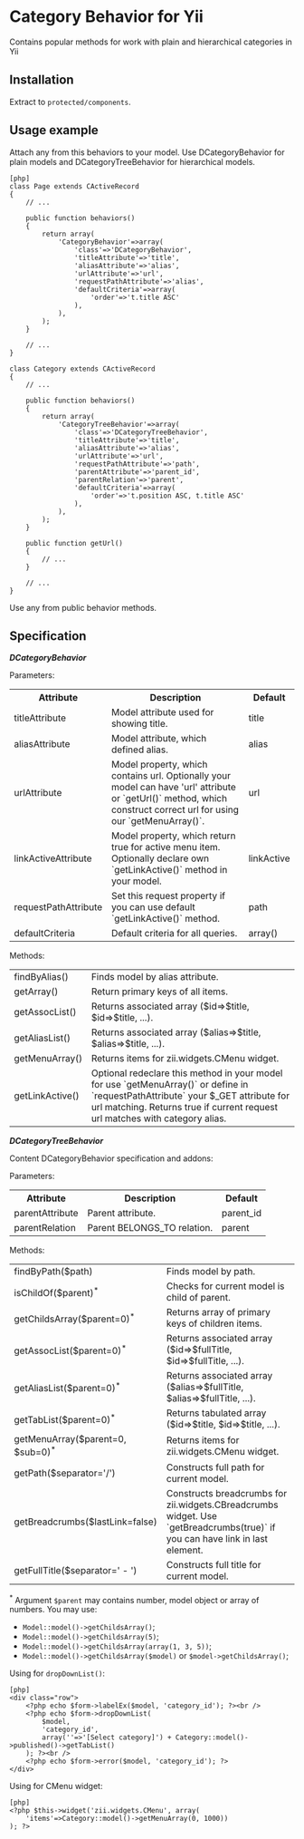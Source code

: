 ﻿Category Behavior for Yii
==========================
Contains popular methods for work with plain and hierarchical categories in Yii

Installation
------------

Extract to `protected/components`.

Usage example
-------------

Attach any from this behaviors to your model. Use DCategoryBehavior for plain models and DCategoryTreeBehavior for hierarchical models.
~~~
[php]
class Page extends CActiveRecord
{
    // ...
    
    public function behaviors()
    {
        return array(
            'CategoryBehavior'=>array(
                'class'=>'DCategoryBehavior',
                'titleAttribute'=>'title',
                'aliasAttribute'=>'alias',
                'urlAttribute'=>'url',
                'requestPathAttribute'=>'alias',
                'defaultCriteria'=>array(
                    'order'=>'t.title ASC'
                ),
            ),
        );
    }
    
    // ...
}

class Category extends CActiveRecord
{
    // ...
    
    public function behaviors()
    {
        return array(
            'CategoryTreeBehavior'=>array(
                'class'=>'DCategoryTreeBehavior',
                'titleAttribute'=>'title',
                'aliasAttribute'=>'alias',
                'urlAttribute'=>'url',
                'requestPathAttribute'=>'path',
                'parentAttribute'=>'parent_id',
                'parentRelation'=>'parent',
                'defaultCriteria'=>array(
                    'order'=>'t.position ASC, t.title ASC'
                ),
            ),
        );
    }
    
    public function getUrl()
    {
        // ...
    }    
    
    // ...
}
~~~

Use any from public behavior methods.

Specification
-------------

***DCategoryBehavior***

Parameters:

<table>
    <tr>
        <th>Attribute</th>
        <th>Description</th>
        <th>Default</th>
    </tr>
    <tr>
        <td>titleAttribute</td>
        <td>Model attribute used for showing title.</td>
        <td>title</td>
    </tr>
    <tr>
        <td>aliasAttribute</td>
        <td>Model attribute, which defined alias.</td>
        <td>alias</td>
    </tr>
    <tr>
        <td>urlAttribute</td>
        <td>Model property, which contains url. Optionally your model can have 'url' attribute or `getUrl()` method, which construct correct url for using our `getMenuArray()`.</td>
        <td>url</td>
    </tr>
    <tr>
        <td>linkActiveAttribute</td>
        <td>Model property, which return true for active menu item. Optionally declare own `getLinkActive()` method in your model.</td>
        <td>linkActive</td>
    </tr>
    <tr>
        <td>requestPathAttribute</td>
        <td>Set this request property if you can use default `getLinkActive()` method.</td>
        <td>path</td>
    </tr>
    <tr>
        <td>defaultCriteria</td>
        <td>Default criteria for all queries.</td>
        <td>array()</td>
    </tr>
</table>

Methods:

<table>
    <tr>
        <td>findByAlias()</td>
        <td>Finds model by alias attribute.</td>
    </tr>
    <tr>
        <td>getArray()</td>
        <td>Return primary keys of all items.</td>
    </tr>
    <tr>
        <td>getAssocList()</td>
        <td>Returns associated array ($id=>$title, $id=>$title, ...).</td>
    </tr>
    <tr>
        <td>getAliasList()</td>
        <td>Returns associated array ($alias=>$title, $alias=>$title, ...).</td>
    </tr>
    <tr>
        <td>getMenuArray()</td>
        <td>Returns items for zii.widgets.CMenu widget.</td>
    </tr>
    <tr>
        <td>getLinkActive()</td>
        <td>Optional redeclare this method in your model for use `getMenuArray()` or define in `requestPathAttribute` your $_GET attribute for url matching. Returns true if current request url matches with category alias.</td>
    </tr>
</table>

***DCategoryTreeBehavior***

Content DCategoryBehavior specification and addons:

Parameters:

<table>
    <tr>
        <th>Attribute</th>
        <th>Description</th>
        <th>Default</th>
    </tr>
    <tr>
        <td>parentAttribute</td>
        <td>Parent attribute.</td>
        <td>parent_id</td>
    </tr>
    <tr>
        <td>parentRelation</td>
        <td>Parent BELONGS_TO relation.</td>
        <td>parent</td>
    </tr>
</table>

Methods:

<table>
    <tr>
        <td>findByPath($path)</td>
        <td>Finds model by path.</td>
    </tr>
    <tr>
        <td>isChildOf($parent)<sup>*</sup></td>
        <td>Checks for current model is child of parent.</td>
    </tr>
    <tr>
        <td>getChildsArray($parent=0)<sup>*</sup></td>
        <td>Returns array of primary keys of children items.</td>
    </tr>
    <tr>
        <td>getAssocList($parent=0)<sup>*</sup></td>
        <td>Returns associated array ($id=>$fullTitle, $id=>$fullTitle, ...).</td>
    </tr>
    <tr>
        <td>getAliasList($parent=0)<sup>*</sup></td>
        <td>Returns associated array ($alias=>$fullTitle, $alias=>$fullTitle, ...).</td>
    </tr>
    <tr>
        <td>getTabList($parent=0)<sup>*</sup></td>
        <td>Returns tabulated array ($id=>$title, $id=>$title, ...).</td>
    </tr>
    <tr>
        <td>getMenuArray($parent=0, $sub=0)<sup>*</sup></td>
        <td>Returns items for zii.widgets.CMenu widget.</td>
    </tr>
    <tr>
        <td>getPath($separator='/')</td>
        <td>Constructs full path for current model.</td>
    </tr>
    <tr>
        <td>getBreadcrumbs($lastLink=false)</td>
        <td>Constructs breadcrumbs for zii.widgets.CBreadcrumbs widget. Use `getBreadcrumbs(true)` if you can have link in last element.</td>
    </tr>
    <tr>
        <td>getFullTitle($separator=' - ')</td>
        <td>Constructs full title for current model.</td>
    </tr>
</table>

<sup>*</sup> Argument `$parent` may contains number, model object or array of numbers. You may use:

- `Model::model()->getChildsArray()`;
- `Model::model()->getChildsArray(5)`;
- `Model::model()->getChildsArray(array(1, 3, 5))`;
- `Model::model()->getChildsArray($model)` or `$model->getChildsArray()`;

Using for `dropDownList()`:

~~~
[php]
<div class="row">
    <?php echo $form->labelEx($model, 'category_id'); ?><br />
    <?php echo $form->dropDownList(
        $model,
        'category_id',
        array(''=>'[Select category]') + Category::model()->published()->getTabList()
    ); ?><br />
    <?php echo $form->error($model, 'category_id'); ?>
</div>
~~~

Using for CMenu widget:

~~~
[php]
<?php $this->widget('zii.widgets.CMenu', array(
    'items'=>Category::model()->getMenuArray(0, 1000))
); ?>
~~~


